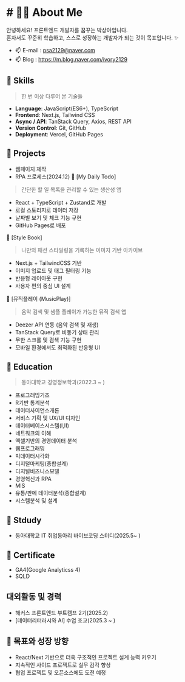 # # 👩‍💻 About Me
안녕하세요! 프론트엔드 개발자를 꿈꾸는 박상아입니다.  
혼자서도 꾸준히 학습하고, 스스로 성장하는 개발자가 되는 것이 목표입니다. ✨

- 📫 E-mail : psa2129@naver.com
- 📫 Blog : https://m.blog.naver.com/ivory2129

## 🌱 Skills 
> 한 번 이상 다루어 본 기술들
- **Language**: JavaScript(ES6+), TypeScript
- **Frontend**: Next.js, Tailwind CSS
- **Async / API**: TanStack Query, Axios, REST API
- **Version Control**: Git, GitHub
- **Deployment**: Vercel, GitHub Pages

## 🌱 Projects
- 웹페이지 제작
- RPA 프로세스(2024.12)
📌 [My Daily Todo]
> 간단한 할 일 목록을 관리할 수 있는 생산성 앱  
- React + TypeScript + Zustand로 개발  
- 로컬 스토리지로 데이터 저장  
- 날짜별 보기 및 체크 기능 구현  
- GitHub Pages로 배포

📌 [Style Book]
> 나만의 패션 스타일링을 기록하는 이미지 기반 아카이브  
- Next.js + TailwindCSS 기반  
- 이미지 업로드 및 태그 필터링 기능  
- 반응형 레이아웃 구현  
- 사용자 편의 중심 UI 설계

📌 [뮤직플레이 (MusicPlay)]
> 음악 검색 및 샘플 플레이가 가능한 뮤직 검색 앱  
- Deezer API 연동 (음악 검색 및 재생)  
- TanStack Query로 비동기 상태 관리  
- 무한 스크롤 및 검색 기능 구현  
- 모바일 환경에서도 최적화된 반응형 UI

## 🌱 Education
> 동아대학교 경영정보학과(2022.3 ~ )
- 프로그래밍기초
- R기반 통계분석
- 데이터사이언스개론
- 서비스 기획 및 UX/UI 디자인
- 데이터베이스시스템(I,II)
- 네트워크의 이해
- 엑셀기반의 경영데이터 분석
- 웹프로그래밍
- 빅데이터시각화
- 디지털마케팅(종합설계)
- 디지털비즈니스모델
- 경영혁신과 RPA
- MIS
- 유통/판메 데이터분석(종합설계)
- 시스템분석 및 설계

## 🌱 Stdudy
- 동아대학교 IT 취업동아리 바이브코딩 스터디(2025.5~ ) 

## 🌱 Certificate
- GA4(Google Analyticss 4)
- SQLD

## 대외활동 및 경력
- 해커스 프론트엔드 부트캠프 2기(2025.2)
- [데이터리터러시와 AI] 수업 조교(2025.3 ~ )

## 🔭 목표와 성장 방향
- React/Next 기반으로 더욱 구조적인 프로젝트 설계 능력 키우기
- 지속적인 사이드 프로젝트로 실무 감각 향상
- 협업 프로젝트 및 오픈소스에도 도전 예정
